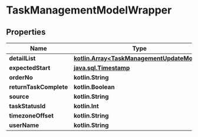 
# TaskManagementModelWrapper

## Properties
Name | Type | Description | Notes
------------ | ------------- | ------------- | -------------
**detailList** | [**kotlin.Array&lt;TaskManagementUpdateModel&gt;**](TaskManagementUpdateModel.md) |  |  [optional]
**expectedStart** | [**java.sql.Timestamp**](java.sql.Timestamp.md) |  |  [optional]
**orderNo** | **kotlin.String** |  |  [optional]
**returnTaskComplete** | **kotlin.Boolean** |  |  [optional]
**source** | **kotlin.String** |  |  [optional]
**taskStatusId** | **kotlin.Int** |  |  [optional]
**timezoneOffset** | **kotlin.String** |  |  [optional]
**userName** | **kotlin.String** |  |  [optional]



